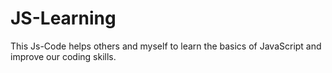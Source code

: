 # JS-Learning 

This Js-Code helps others and myself to learn the basics of JavaScript and improve our coding skills.
